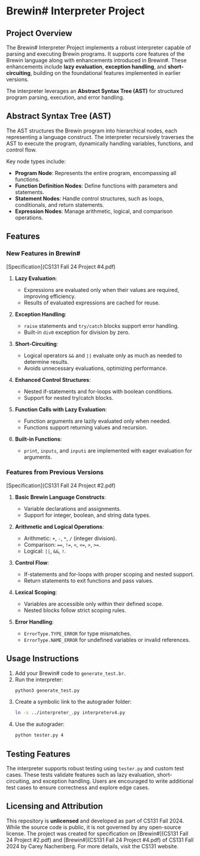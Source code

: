 # Brewin# Interpreter Project

## Project Overview

The Brewin# Interpreter Project implements a robust interpreter capable of parsing and executing Brewin programs. It supports core features of the Brewin language along with enhancements introduced in Brewin#. These enhancements include **lazy evaluation**, **exception handling**, and **short-circuiting**, building on the foundational features implemented in earlier versions.

The interpreter leverages an **Abstract Syntax Tree (AST)** for structured program parsing, execution, and error handling.

## Abstract Syntax Tree (AST)

The AST structures the Brewin program into hierarchical nodes, each representing a language construct. The interpreter recursively traverses the AST to execute the program, dynamically handling variables, functions, and control flow.

Key node types include:

- **Program Node**: Represents the entire program, encompassing all functions.
- **Function Definition Nodes**: Define functions with parameters and statements.
- **Statement Nodes**: Handle control structures, such as loops, conditionals, and return statements.
- **Expression Nodes**: Manage arithmetic, logical, and comparison operations.

## Features

### New Features in Brewin#

[Specification](CS131 Fall 24 Project #4.pdf)

1. **Lazy Evaluation**:
   - Expressions are evaluated only when their values are required, improving efficiency.
   - Results of evaluated expressions are cached for reuse.
2. **Exception Handling**:

   - `raise` statements and `try/catch` blocks support error handling.
   - Built-in `div0` exception for division by zero.

3. **Short-Circuiting**:

   - Logical operators `&&` and `||` evaluate only as much as needed to determine results.
   - Avoids unnecessary evaluations, optimizing performance.

4. **Enhanced Control Structures**:

   - Nested if-statements and for-loops with boolean conditions.
   - Support for nested try/catch blocks.

5. **Function Calls with Lazy Evaluation**:

   - Function arguments are lazily evaluated only when needed.
   - Functions support returning values and recursion.

6. **Built-in Functions**:
   - `print`, `inputs`, and `inputi` are implemented with eager evaluation for arguments.

### Features from Previous Versions

[Specification](CS131 Fall 24 Project #2.pdf)

1. **Basic Brewin Language Constructs**:

   - Variable declarations and assignments.
   - Support for integer, boolean, and string data types.

2. **Arithmetic and Logical Operations**:

   - Arithmetic: `+`, `-`, `*`, `/` (integer division).
   - Comparison: `==`, `!=`, `<`, `<=`, `>`, `>=`.
   - Logical: `||`, `&&`, `!`.

3. **Control Flow**:

   - If-statements and for-loops with proper scoping and nested support.
   - Return statements to exit functions and pass values.

4. **Lexical Scoping**:

   - Variables are accessible only within their defined scope.
   - Nested blocks follow strict scoping rules.

5. **Error Handling**:
   - `ErrorType.TYPE_ERROR` for type mismatches.
   - `ErrorType.NAME_ERROR` for undefined variables or invalid references.

## Usage Instructions

1. Add your Brewin# code to `generate_test.br`.
2. Run the interpreter:
   ```bash
   python3 generate_test.py
   ```
3. Create a symbolic link to the autograder folder:
   ```bash
   ln -s ../interpreter_.py interpreterv4.py
   ```
4. Use the autograder:
   ```bash
   python tester.py 4
   ```

## Testing Features

The interpreter supports robust testing using `tester.py` and custom test cases. These tests validate features such as lazy evaluation, short-circuiting, and exception handling. Users are encouraged to write additional test cases to ensure correctness and explore edge cases.

## Licensing and Attribution

This repository is **unlicensed** and developed as part of CS131 Fall 2024. While the source code is public, it is not governed by any open-source license. The project was created for specification on [Brewin#](CS131 Fall 24 Project #2.pdf) and [Brewin#](CS131 Fall 24 Project #4.pdf) of CS131 Fall 2024 by Carey Nachenberg. For more details, visit the CS131 website.

